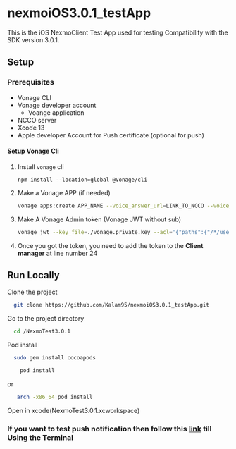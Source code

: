 # nexmoiOS3.0.1_testApp

This is the iOS NexmoClient Test App used for testing Compatibility with the SDK version 3.0.1.

## Setup

### Prerequisites

- Vonage CLI
- Vonage developer account
  - Voange application
- NCCO server
- Xcode 13
- Apple developer Account for Push certificate (optional for push)

#### Setup Vonage Cli

1. Install `vonage` cli

    `npm install --location=global @Vonage/cli`

2. Make a Vonage APP (if needed)

    ```sh
    vonage apps:create APP_NAME --voice_answer_url=LINK_TO_NCCO --voice_event_url=example.com 
    ```

3. Make A Vonage Admin token (Vonage JWT without sub)

    ```sh
    vonage jwt --key_file=./vonage.private.key --acl='{"paths":{"/*/users/**":{},"/*/conversations/**":{},"/*/sessions/**":{},"/*/devices/**":{},"/*/image/**":{},"/*/media/**":{},"/*/applications/**":{},"/*/push/**":{},"/*/knocking/**":{},"/*/legs/**":{}}}' --app_id=VONAGE_APP_ID
    ```
4. Once you got the token, you need to add the token to the **Client manager** at line number 24

## Run Locally

Clone the project

```bash
  git clone https://github.com/Kalam95/nexmoiOS3.0.1_testApp.git
```

Go to the project directory

```bash
  cd /NexmoTest3.0.1
```

Pod install

```bash
  sudo gem install cocoapods
```

```bash
    pod install
```

or 

```bash
   arch -x86_64 pod install
```

Open in xcode(NexmoTest3.0.1.xcworkspace)

### If you want to test push notification then follow this [link](https://developer.vonage.com/en/client-sdk/setup/set-up-push-notifications/ios#integrate-voip-push-notifications-in-your-application) till **Using the Terminal**
